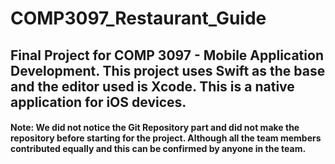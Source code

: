 # COMP3097_Restaurant_Guide
## Final Project for COMP 3097 - Mobile Application Development. This project uses Swift as the base and the editor used is Xcode. This is a native application for iOS devices.

#### Note: We did not notice the Git Repository part and did not make the repository before starting for the project. Although all the team members contributed equally and this can be confirmed by anyone in the team.
